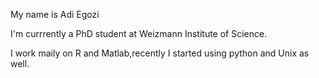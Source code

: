 My name is Adi Egozi

I'm currrently a PhD student at Weizmann Institute of Science.

I work maily on R and Matlab,recently I started using python and Unix as well.

